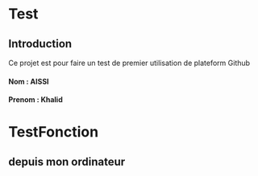 # Test

## Introduction

Ce projet est pour faire un test de premier utilisation de plateform Github

#### Nom : AISSI
#### Prenom : Khalid

# TestFonction

## depuis mon ordinateur 
